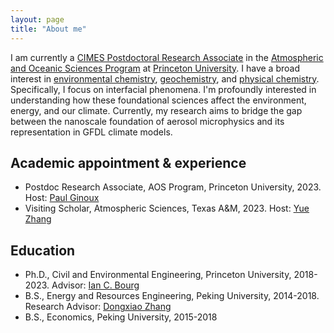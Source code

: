 ```yaml
---
layout: page
title: "About me"
---
```


I am currently a [CIMES Postdoctoral Research Associate](https://cimes.princeton.edu/) in the [Atmospheric and Oceanic Sciences Program](https://aos.princeton.edu/) at [Princeton University](https://www.princeton.edu/). I have a broad interest in [environmental chemistry](https://en.wikipedia.org/wiki/Environmental_chemistry), [geochemistry](https://en.wikipedia.org/wiki/Geochemistry), and [physical chemistry](https://en.wikipedia.org/wiki/Physical_chemistry). Specifically, I focus on interfacial phenomena. I'm profoundly interested in understanding how these foundational sciences affect the environment, energy, and our climate. Currently, my research aims to bridge the gap between the nanoscale foundation of aerosol microphysics and its representation in GFDL climate models.


## Academic appointment & experience
- Postdoc Research Associate, AOS Program, Princeton University, 2023. Host: [Paul Ginoux](https://www.gfdl.noaa.gov/pag-homepage/) 
- Visiting Scholar, Atmospheric Sciences, Texas A&M, 2023. Host: [Yue Zhang](https://atmo.tamu.edu/people/profiles/faculty/zhangyue.html) 

## Education
- Ph.D., Civil and Environmental Engineering, Princeton University, 2018-2023. Advisor: [Ian C. Bourg](https://cee.princeton.edu/people/ian-bourg)
- B.S., Energy and Resources Engineering, Peking University, 2014-2018. Research Advisor: [Dongxiao Zhang](https://scholar.google.com/citations?user=HJdIx6QAAAAJ&hl=en)
- B.S., Economics, Peking University, 2015-2018




